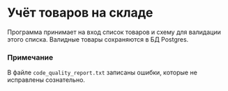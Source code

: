 # Учёт товаров на складе

Программа принимает на вход список товаров и схему для валидации этого списка. Валидные товары сохраняются в БД Postgres.

### Примечание
В файле `code_quality_report.txt` записаны ошибки, которые не исправлены сознательно. 